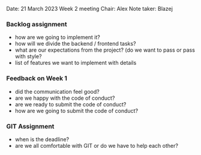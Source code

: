 Date: 21 March 2023
Week 2 meeting
Chair: Alex
Note taker: Blazej

### Backlog assignment
- how are we going to implement it?
- how will we divide the backend / frontend tasks?
- what are our expectations from the project? (do we want to pass or pass with style?
- list of features we want to implement with details
### Feedback on Week 1
- did the communication feel good?
- are we happy with the code of conduct?
- are we ready to submit the code of conduct?
- how are we going to submit the code of conduct?
### GIT Assignment
- when is the deadline?
- are we all comfortable with GIT or do we have to help each other?
